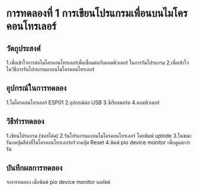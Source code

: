 # การทดลองที่ 1 การเขียนโปรแกรมเพื่อนบนไมโครคอนโทรเลอร์

## วัตถุประสงศ์
1.เพื่อเข้าใจการต่อไมโครคอนโทรเลอร์เพื่อเชื่อมต่อกับคอมพิวเตอร์ ในการรันโปรแกรม
2.เพื่อเข้าใจในวิธีการรันโปรแกรมลงบนไมโครคอนโทรเลอร์
## อุปกรณ์ในการทดลอง
1.ไมโครคอนโทรเลอร์ ESP01
2.อุปกรณ์ต่อ USB
3.ซีเรียลพอร์ต
4.คอมพิวเตอร์
## วิธีทำรทดลอง
1.เขียนโปรแกรม (ซอสโค้ด)
2.รันโปรแกรมลงบนไมโครคอนโทรเลอร์ โดยพิมพ์ uplode
3.ในขณะรันกดปุ่มสีดำที่ไมโครคอนโทรเลอร์แร้วกดปุ่ม Reset
4.พิมพ์ pio device monitor เพื่อดูผลการรัน
## บันทึกผลการทดลอง
  จาการทดลอง เมื่อพิมพ์ pio device monitor ผลลัพธ์
